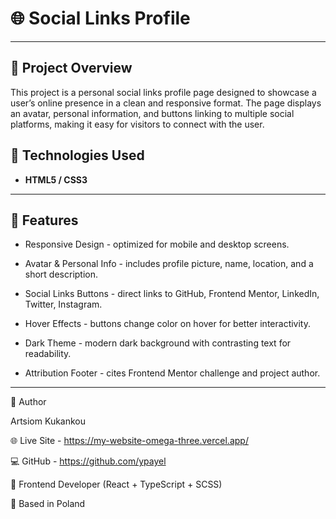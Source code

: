 # 🌐 Social Links Profile

---

## 🧭 Project Overview

This project is a personal social links profile page designed to showcase a user’s online presence in a clean and responsive format. The page displays an avatar, personal information, and buttons linking to multiple social platforms, making it easy for visitors to connect with the user.

## 🧱 Technologies Used

- **HTML5 / CSS3**

---

## 📱 Features

- Responsive Design -  optimized for mobile and desktop screens.

- Avatar & Personal Info - includes profile picture, name, location, and a short description.

- Social Links Buttons - direct links to GitHub, Frontend Mentor, LinkedIn, Twitter, Instagram.

- Hover Effects - buttons change color on hover for better interactivity.

- Dark Theme - modern dark background with contrasting text for readability.

- Attribution Footer - cites Frontend Mentor challenge and project author.

---

👤 Author

Artsiom Kukankou

🌐 Live Site - https://my-website-omega-three.vercel.app/

💻 GitHub - https://github.com/ypayel

🧠 Frontend Developer (React + TypeScript + SCSS)

📍 Based in Poland

